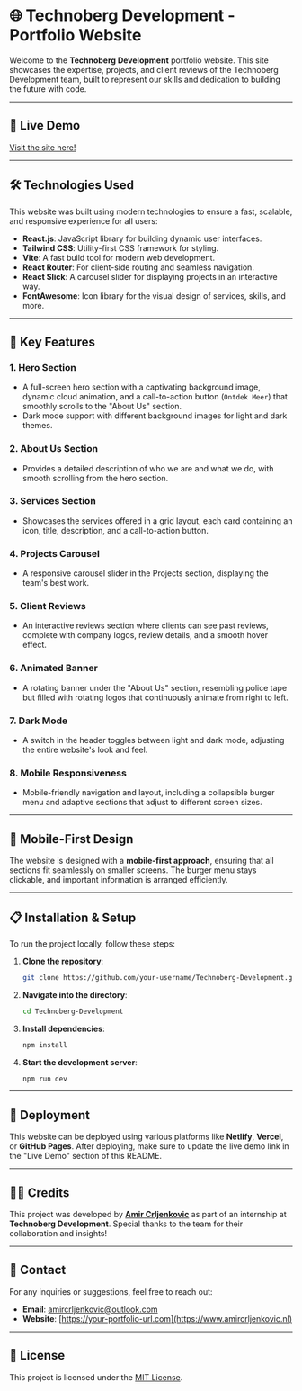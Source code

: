 
# 🌐 Technoberg Development - Portfolio Website

Welcome to the **Technoberg Development** portfolio website. This site showcases the expertise, projects, and client reviews of the Technoberg Development team, built to represent our skills and dedication to building the future with code.


---

## 🌟 Live Demo
[Visit the site here!](your-live-site-url-here)

---

## 🛠️ Technologies Used

This website was built using modern technologies to ensure a fast, scalable, and responsive experience for all users:

- **React.js**: JavaScript library for building dynamic user interfaces.
- **Tailwind CSS**: Utility-first CSS framework for styling.
- **Vite**: A fast build tool for modern web development.
- **React Router**: For client-side routing and seamless navigation.
- **React Slick**: A carousel slider for displaying projects in an interactive way.
- **FontAwesome**: Icon library for the visual design of services, skills, and more.

---

## 🎨 Key Features

### 1. **Hero Section**
- A full-screen hero section with a captivating background image, dynamic cloud animation, and a call-to-action button (`Ontdek Meer`) that smoothly scrolls to the "About Us" section.
- Dark mode support with different background images for light and dark themes.

### 2. **About Us Section**
- Provides a detailed description of who we are and what we do, with smooth scrolling from the hero section.

### 3. **Services Section**
- Showcases the services offered in a grid layout, each card containing an icon, title, description, and a call-to-action button.

### 4. **Projects Carousel**
- A responsive carousel slider in the Projects section, displaying the team's best work.

### 5. **Client Reviews**
- An interactive reviews section where clients can see past reviews, complete with company logos, review details, and a smooth hover effect.

### 6. **Animated Banner**
- A rotating banner under the "About Us" section, resembling police tape but filled with rotating logos that continuously animate from right to left.

### 7. **Dark Mode**
- A switch in the header toggles between light and dark mode, adjusting the entire website's look and feel.

### 8. **Mobile Responsiveness**
- Mobile-friendly navigation and layout, including a collapsible burger menu and adaptive sections that adjust to different screen sizes.

---

## 📱 Mobile-First Design

The website is designed with a **mobile-first approach**, ensuring that all sections fit seamlessly on smaller screens. The burger menu stays clickable, and important information is arranged efficiently.

---

## 📋 Installation & Setup

To run the project locally, follow these steps:

1. **Clone the repository**:
    ```bash
    git clone https://github.com/your-username/Technoberg-Development.git
    ```

2. **Navigate into the directory**:
    ```bash
    cd Technoberg-Development
    ```

3. **Install dependencies**:
    ```bash
    npm install
    ```

4. **Start the development server**:
    ```bash
    npm run dev
    ```

---

## 🚀 Deployment

This website can be deployed using various platforms like **Netlify**, **Vercel**, or **GitHub Pages**. After deploying, make sure to update the live demo link in the "Live Demo" section of this README.

---

## 👨‍💻 Credits

This project was developed by [**Amir Crljenkovic**](https://www.amircrljenkovic.nl) as part of an internship at **Technoberg Development**. Special thanks to the team for their collaboration and insights!

---

## 📧 Contact

For any inquiries or suggestions, feel free to reach out:

- **Email**: amircrljenkovic@outlook.com
- **Website**: [https://your-portfolio-url.com](https://www.amircrljenkovic.nl)

---

## 📜 License

This project is licensed under the [MIT License](LICENSE).
